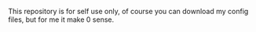This repository is for self use only, of course you can download my config files, but for me it make 0 sense.
